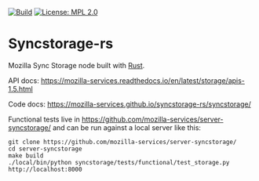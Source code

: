 [![Build](https://travis-ci.org/mozilla-services/syncstorage-rs.svg?branch=master)](https://travis-ci.org/mozilla-services/syncstorage-rs)
[![License: MPL 2.0](https://img.shields.io/badge/License-MPL%202.0-brightgreen.svg)](https://opensource.org/licenses/MPL-2.0)

# Syncstorage-rs

Mozilla Sync Storage node built with [Rust](https://rust-lang.org).

API docs: https://mozilla-services.readthedocs.io/en/latest/storage/apis-1.5.html

Code docs: https://mozilla-services.github.io/syncstorage-rs/syncstorage/

Functional tests live in https://github.com/mozilla-services/server-syncstorage/
and can be run against a local server like this:

```apple js
git clone https://github.com/mozilla-services/server-syncstorage/
cd server-syncstorage
make build
./local/bin/python syncstorage/tests/functional/test_storage.py http://localhost:8000
```

